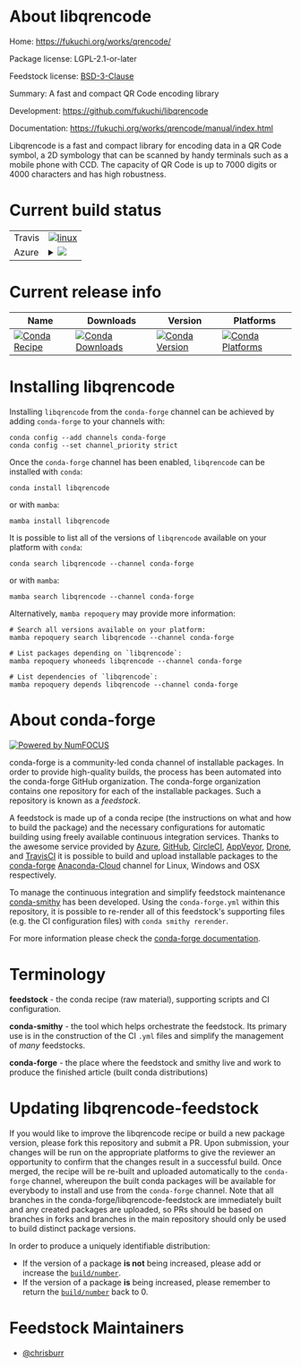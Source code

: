 About libqrencode
=================

Home: https://fukuchi.org/works/qrencode/

Package license: LGPL-2.1-or-later

Feedstock license: [BSD-3-Clause](https://github.com/conda-forge/libqrencode-feedstock/blob/main/LICENSE.txt)

Summary: A fast and compact QR Code encoding library

Development: https://github.com/fukuchi/libqrencode

Documentation: https://fukuchi.org/works/qrencode/manual/index.html

Libqrencode is a fast and compact library for encoding data in a QR Code
symbol, a 2D symbology that can be scanned by handy terminals such as a
mobile phone with CCD. The capacity of QR Code is up to 7000 digits or
4000 characters and has high robustness.


Current build status
====================


<table><tr>
    <td>Travis</td>
    <td>
      <a href="https://app.travis-ci.com/conda-forge/libqrencode-feedstock">
        <img alt="linux" src="https://img.shields.io/travis/com/conda-forge/libqrencode-feedstock/main.svg?label=Linux">
      </a>
    </td>
  </tr>
    
  <tr>
    <td>Azure</td>
    <td>
      <details>
        <summary>
          <a href="https://dev.azure.com/conda-forge/feedstock-builds/_build/latest?definitionId=18019&branchName=main">
            <img src="https://dev.azure.com/conda-forge/feedstock-builds/_apis/build/status/libqrencode-feedstock?branchName=main">
          </a>
        </summary>
        <table>
          <thead><tr><th>Variant</th><th>Status</th></tr></thead>
          <tbody><tr>
              <td>linux_64</td>
              <td>
                <a href="https://dev.azure.com/conda-forge/feedstock-builds/_build/latest?definitionId=18019&branchName=main">
                  <img src="https://dev.azure.com/conda-forge/feedstock-builds/_apis/build/status/libqrencode-feedstock?branchName=main&jobName=linux&configuration=linux%20linux_64_" alt="variant">
                </a>
              </td>
            </tr><tr>
              <td>linux_aarch64</td>
              <td>
                <a href="https://dev.azure.com/conda-forge/feedstock-builds/_build/latest?definitionId=18019&branchName=main">
                  <img src="https://dev.azure.com/conda-forge/feedstock-builds/_apis/build/status/libqrencode-feedstock?branchName=main&jobName=linux&configuration=linux%20linux_aarch64_" alt="variant">
                </a>
              </td>
            </tr><tr>
              <td>linux_ppc64le</td>
              <td>
                <a href="https://dev.azure.com/conda-forge/feedstock-builds/_build/latest?definitionId=18019&branchName=main">
                  <img src="https://dev.azure.com/conda-forge/feedstock-builds/_apis/build/status/libqrencode-feedstock?branchName=main&jobName=linux&configuration=linux%20linux_ppc64le_" alt="variant">
                </a>
              </td>
            </tr><tr>
              <td>osx_64</td>
              <td>
                <a href="https://dev.azure.com/conda-forge/feedstock-builds/_build/latest?definitionId=18019&branchName=main">
                  <img src="https://dev.azure.com/conda-forge/feedstock-builds/_apis/build/status/libqrencode-feedstock?branchName=main&jobName=osx&configuration=osx%20osx_64_" alt="variant">
                </a>
              </td>
            </tr>
          </tbody>
        </table>
      </details>
    </td>
  </tr>
</table>

Current release info
====================

| Name | Downloads | Version | Platforms |
| --- | --- | --- | --- |
| [![Conda Recipe](https://img.shields.io/badge/recipe-libqrencode-green.svg)](https://anaconda.org/conda-forge/libqrencode) | [![Conda Downloads](https://img.shields.io/conda/dn/conda-forge/libqrencode.svg)](https://anaconda.org/conda-forge/libqrencode) | [![Conda Version](https://img.shields.io/conda/vn/conda-forge/libqrencode.svg)](https://anaconda.org/conda-forge/libqrencode) | [![Conda Platforms](https://img.shields.io/conda/pn/conda-forge/libqrencode.svg)](https://anaconda.org/conda-forge/libqrencode) |

Installing libqrencode
======================

Installing `libqrencode` from the `conda-forge` channel can be achieved by adding `conda-forge` to your channels with:

```
conda config --add channels conda-forge
conda config --set channel_priority strict
```

Once the `conda-forge` channel has been enabled, `libqrencode` can be installed with `conda`:

```
conda install libqrencode
```

or with `mamba`:

```
mamba install libqrencode
```

It is possible to list all of the versions of `libqrencode` available on your platform with `conda`:

```
conda search libqrencode --channel conda-forge
```

or with `mamba`:

```
mamba search libqrencode --channel conda-forge
```

Alternatively, `mamba repoquery` may provide more information:

```
# Search all versions available on your platform:
mamba repoquery search libqrencode --channel conda-forge

# List packages depending on `libqrencode`:
mamba repoquery whoneeds libqrencode --channel conda-forge

# List dependencies of `libqrencode`:
mamba repoquery depends libqrencode --channel conda-forge
```


About conda-forge
=================

[![Powered by
NumFOCUS](https://img.shields.io/badge/powered%20by-NumFOCUS-orange.svg?style=flat&colorA=E1523D&colorB=007D8A)](https://numfocus.org)

conda-forge is a community-led conda channel of installable packages.
In order to provide high-quality builds, the process has been automated into the
conda-forge GitHub organization. The conda-forge organization contains one repository
for each of the installable packages. Such a repository is known as a *feedstock*.

A feedstock is made up of a conda recipe (the instructions on what and how to build
the package) and the necessary configurations for automatic building using freely
available continuous integration services. Thanks to the awesome service provided by
[Azure](https://azure.microsoft.com/en-us/services/devops/), [GitHub](https://github.com/),
[CircleCI](https://circleci.com/), [AppVeyor](https://www.appveyor.com/),
[Drone](https://cloud.drone.io/welcome), and [TravisCI](https://travis-ci.com/)
it is possible to build and upload installable packages to the
[conda-forge](https://anaconda.org/conda-forge) [Anaconda-Cloud](https://anaconda.org/)
channel for Linux, Windows and OSX respectively.

To manage the continuous integration and simplify feedstock maintenance
[conda-smithy](https://github.com/conda-forge/conda-smithy) has been developed.
Using the ``conda-forge.yml`` within this repository, it is possible to re-render all of
this feedstock's supporting files (e.g. the CI configuration files) with ``conda smithy rerender``.

For more information please check the [conda-forge documentation](https://conda-forge.org/docs/).

Terminology
===========

**feedstock** - the conda recipe (raw material), supporting scripts and CI configuration.

**conda-smithy** - the tool which helps orchestrate the feedstock.
                   Its primary use is in the construction of the CI ``.yml`` files
                   and simplify the management of *many* feedstocks.

**conda-forge** - the place where the feedstock and smithy live and work to
                  produce the finished article (built conda distributions)


Updating libqrencode-feedstock
==============================

If you would like to improve the libqrencode recipe or build a new
package version, please fork this repository and submit a PR. Upon submission,
your changes will be run on the appropriate platforms to give the reviewer an
opportunity to confirm that the changes result in a successful build. Once
merged, the recipe will be re-built and uploaded automatically to the
`conda-forge` channel, whereupon the built conda packages will be available for
everybody to install and use from the `conda-forge` channel.
Note that all branches in the conda-forge/libqrencode-feedstock are
immediately built and any created packages are uploaded, so PRs should be based
on branches in forks and branches in the main repository should only be used to
build distinct package versions.

In order to produce a uniquely identifiable distribution:
 * If the version of a package **is not** being increased, please add or increase
   the [``build/number``](https://docs.conda.io/projects/conda-build/en/latest/resources/define-metadata.html#build-number-and-string).
 * If the version of a package **is** being increased, please remember to return
   the [``build/number``](https://docs.conda.io/projects/conda-build/en/latest/resources/define-metadata.html#build-number-and-string)
   back to 0.

Feedstock Maintainers
=====================

* [@chrisburr](https://github.com/chrisburr/)

